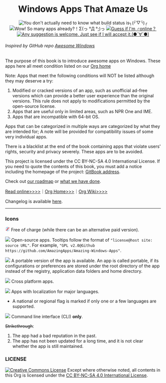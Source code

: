 <h1 align="center">Windows Apps That Amaze Us</h1>

<p align="center">
<img src="https://img.shields.io/badge/build-passing-green.svg" title="You don't actually need to know what build status is╮(╯▽╰)╭" />
<img src="https://img.shields.io/badge/apps%20count-317-blue.svg" title="Wow! So many apps already?！Σ(っ °Д °;)っ" />
<a href="https://t.me/joinchat/AAAAAESLWZxuUSkUqqk1rA" target="_blank">
<img src="https://img.shields.io/badge/☎️contact-telegram-ff69b4.svg" title="Guess if I'm ♂online？"/>
</a>
<a href="https://github.com/AmazingApps/Amazing-Windows-Apps/issues" target="_blank">
<img src="https://img.shields.io/github/issues/AmazingApps/Amazing-Windows-Apps.svg" title="Any suggestion is welcome. Just see if I will accept it.(●ˇ∀ˇ●)"/>
</a>
</p>

###### Inspired by GitHub repo [Awesome Windows](https://github.com/Awesome-Windows/Awesome)

The purpose of this book is to introduce awesome apps on Windows. These apps here all meet condition listed on our [Org home](http://amazingapps.org/#two)

Note: Apps that meet the following conditions will NOT be listed although they may deserve a try:

1. Modified or cracked versions of an app, such as unofficial ad-free versions which can provide a better user experience than the original versions. This rule does not apply to modifications permitted by the open-source license.
2. Apps that are useful only in limited areas, such as NPR One and IME.
3. Apps that are incompatible with 64-bit OS.

Apps that can be categorized in multiple ways are categorized by what they are intended for; A note will be provided for compatibility issues of some very individual apps.

There is a blacklist at the end of the book containing apps that violate users' rights, security and privacy severely. These apps are to be avoided.

This project is licensed under the CC BY-NC-SA 4.0 International License. If you need to quote the contents of this book, you must add a notice including the homepage of the project: [GitBook address](https://www.gitbook.com/book/amazing-apps/windows-apps-that-amaze-us/details).

Check out [our roadmap](https://github.com/AmazingApps/Amazing-Windows-Apps/issues?utf8=✓&q=label%3Aaccepted) or [what we have done](https://github.com/AmazingApps/Amazing-Windows-Apps/issues?utf8=✓&q=label%3Adone).

[Read online&gt;&gt;&gt;&gt;](https://amazing-apps.gitbooks.io/windows-apps-that-amaze-us)｜[Org Home>>>](http://amazingapps.org/)｜[Org Wiki>>>>](https://www.gitbook.com/read/book/amazing-apps/organization-wiki)

Changelog is available [here](https://github.com/AmazingApps/Amazing-Windows-Apps/commits/master).

---

### Icons

![](../assets/free.png) Free of charge \(while there can be an alternative paid version\).

![](../assets/open-source-icon.png) Open-source apps. Tooltips follow the format of `"license@host site: source URL"`. For example, `"GPL v2.0@Github https://github.com/AmazingApps/Amazing-Windows-Apps"`.

![](../assets/usb.png) A portable version of the app is available. An app is called portable, if its configurations or preferences are stored under the root directory of the app instead of the registry, application data folders and home directory.

![](../assets/multi_platform.png) Cross platform apps.

![](../assets/earth-globe.png) Apps with localization for major languages.

* A national or regional flag is marked if only one or a few languages are supported.

![](../assets/command-line.png) Command line interface (CLI) **only**.

~~Strikethrough~~:

1. The app had a bad reputation in the past.
2. The app has not been updated for a long time, and it is not clear whether the app is still maintained.

### LICENSE
<a rel="license" href="http://creativecommons.org/licenses/by-nc-sa/4.0/"><img alt="Creative Commons License" style="border-width:0" src="https://i.creativecommons.org/l/by-nc-sa/4.0/88x31.png" /></a> Except where otherwise noted, all contents in this Org is licensed under the <a rel="license" href="http://creativecommons.org/licenses/by-nc-sa/4.0/">CC BY-NC-SA 4.0 International License</a>.
